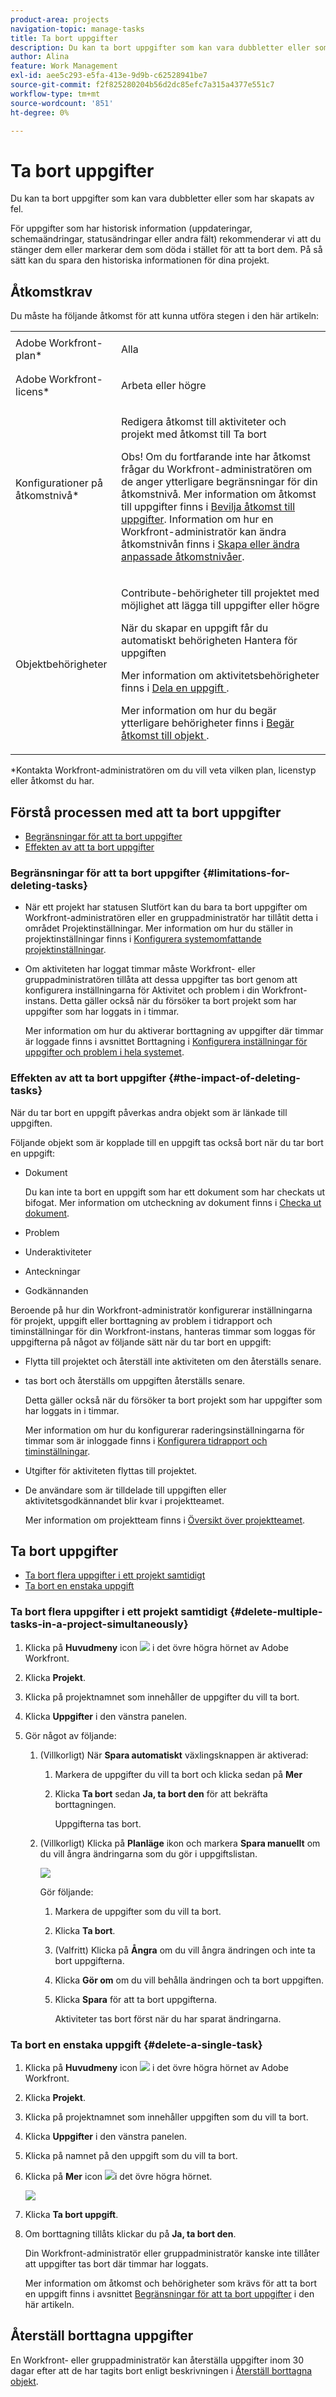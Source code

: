 ```yaml
---
product-area: projects
navigation-topic: manage-tasks
title: Ta bort uppgifter
description: Du kan ta bort uppgifter som kan vara dubbletter eller som har skapats av fel.
author: Alina
feature: Work Management
exl-id: aee5c293-e5fa-413e-9d9b-c62528941be7
source-git-commit: f2f825280204b56d2dc85efc7a315a4377e551c7
workflow-type: tm+mt
source-wordcount: '851'
ht-degree: 0%

---
```


# Ta bort uppgifter

Du kan ta bort uppgifter som kan vara dubbletter eller som har skapats av fel.

För uppgifter som har historisk information (uppdateringar, schemaändringar, statusändringar eller andra fält) rekommenderar vi att du stänger dem eller markerar dem som döda i stället för att ta bort dem. På så sätt kan du spara den historiska informationen för dina projekt.

## Åtkomstkrav

Du måste ha följande åtkomst för att kunna utföra stegen i den här artikeln:

<table style="table-layout:auto"> 
 <col> 
 <col> 
 <tbody> 
  <tr> 
   <td role="rowheader">Adobe Workfront-plan*</td> 
   <td> <p>Alla</p> </td> 
  </tr> 
  <tr> 
   <td role="rowheader">Adobe Workfront-licens*</td> 
   <td> <p>Arbeta eller högre</p> </td> 
  </tr> 
  <tr> 
   <td role="rowheader">Konfigurationer på åtkomstnivå*</td> 
   <td> <p>Redigera åtkomst till aktiviteter och projekt med åtkomst till Ta bort</p> <p>Obs! Om du fortfarande inte har åtkomst frågar du Workfront-administratören om de anger ytterligare begränsningar för din åtkomstnivå. Mer information om åtkomst till uppgifter finns i <a href="../../../administration-and-setup/add-users/configure-and-grant-access/grant-access-tasks.md" class="MCXref xref">Bevilja åtkomst till uppgifter</a>. Information om hur en Workfront-administratör kan ändra åtkomstnivån finns i <a href="../../../administration-and-setup/add-users/configure-and-grant-access/create-modify-access-levels.md" class="MCXref xref">Skapa eller ändra anpassade åtkomstnivåer</a>. </p> </td> 
  </tr> 
  <tr> 
   <td role="rowheader">Objektbehörigheter</td> 
   <td> <p>Contribute-behörigheter till projektet med möjlighet att lägga till uppgifter eller högre</p> <p>När du skapar en uppgift får du automatiskt behörigheten Hantera för uppgiften</p> <p> Mer information om aktivitetsbehörigheter finns i <a href="../../../workfront-basics/grant-and-request-access-to-objects/share-a-task.md" class="MCXref xref">Dela en uppgift </a>. </p> <p>Mer information om hur du begär ytterligare behörigheter finns i <a href="../../../workfront-basics/grant-and-request-access-to-objects/request-access.md" class="MCXref xref">Begär åtkomst till objekt </a>.</p> </td> 
  </tr> 
 </tbody> 
</table>

&#42;Kontakta Workfront-administratören om du vill veta vilken plan, licenstyp eller åtkomst du har.

## Förstå processen med att ta bort uppgifter

* [Begränsningar för att ta bort uppgifter](#limitations-for-deleting-tasks)
* [Effekten av att ta bort uppgifter](#the-impact-of-deleting-tasks)

### Begränsningar för att ta bort uppgifter  {#limitations-for-deleting-tasks}

* När ett projekt har statusen Slutfört kan du bara ta bort uppgifter om Workfront-administratören eller en gruppadministratör har tillåtit detta i området Projektinställningar. Mer information om hur du ställer in projektinställningar finns i [Konfigurera systemomfattande projektinställningar](../../../administration-and-setup/set-up-workfront/configure-system-defaults/set-project-preferences.md).

* Om aktiviteten har loggat timmar måste Workfront- eller gruppadministratören tillåta att dessa uppgifter tas bort genom att konfigurera inställningarna för Aktivitet och problem i din Workfront-instans. Detta gäller också när du försöker ta bort projekt som har uppgifter som har loggats in i timmar.

   <!--
  (NOTE: the last statement is NWE&nbsp;only; not possible in classic)
  -->

   Mer information om hur du aktiverar borttagning av uppgifter där timmar är loggade finns i avsnittet Borttagning i [Konfigurera inställningar för uppgifter och problem i hela systemet](../../../administration-and-setup/set-up-workfront/configure-system-defaults/set-task-issue-preferences.md).

### Effekten av att ta bort uppgifter {#the-impact-of-deleting-tasks}

När du tar bort en uppgift påverkas andra objekt som är länkade till uppgiften.

Följande objekt som är kopplade till en uppgift tas också bort när du tar bort en uppgift:

* Dokument

   Du kan inte ta bort en uppgift som har ett dokument som har checkats ut bifogat. Mer information om utcheckning av dokument finns i [Checka ut dokument](../../../documents/managing-documents/check-out-documents.md).

* Problem
* Underaktiviteter
* Anteckningar
* Godkännanden

Beroende på hur din Workfront-administratör konfigurerar inställningarna för projekt, uppgift eller borttagning av problem i tidrapport och timinställningar för din Workfront-instans, hanteras timmar som loggas för uppgifterna på något av följande sätt när du tar bort en uppgift:

* Flytta till projektet och återställ inte aktiviteten om den återställs senare.
* tas bort och återställs om uppgiften återställs senare.

   Detta gäller också när du försöker ta bort projekt som har uppgifter som har loggats in i timmar.

   <!--
  <MadCap:conditionalText data-mc-conditions="QuicksilverOrClassic.Draft mode">
  (NOTE: this stays NWE; not possible in classic;)
  </MadCap:conditionalText>
  -->

   Mer information om hur du konfigurerar raderingsinställningarna för timmar som är inloggade finns i [Konfigurera tidrapport och timinställningar](../../../administration-and-setup/set-up-workfront/configure-timesheets-schedules/timesheet-and-hour-preferences.md).

* Utgifter för aktiviteten flyttas till projektet.

* De användare som är tilldelade till uppgiften eller aktivitetsgodkännandet blir kvar i projektteamet.

   Mer information om projektteam finns i [Översikt över projektteamet](../../../manage-work/projects/planning-a-project/project-team-overview.md).

## Ta bort uppgifter

* [Ta bort flera uppgifter i ett projekt samtidigt](#delete-multiple-tasks-in-a-project-simultaneously)
* [Ta bort en enstaka uppgift](#delete-a-single-task)

### Ta bort flera uppgifter i ett projekt samtidigt  {#delete-multiple-tasks-in-a-project-simultaneously}

1. Klicka på **Huvudmeny** icon ![](assets/main-menu-icon.png) i det övre högra hörnet av Adobe Workfront.

1. Klicka **Projekt**.
1. Klicka på projektnamnet som innehåller de uppgifter du vill ta bort.
1. Klicka **Uppgifter** i den vänstra panelen.
1. Gör något av följande:

   1. (Villkorligt) När **Spara automatiskt** växlingsknappen är aktiverad:

      1. Markera de uppgifter du vill ta bort och klicka sedan på **Mer**
      1. Klicka **Ta bort** sedan **Ja, ta bort den** för att bekräfta borttagningen.

         Uppgifterna tas bort.
   1. (Villkorligt) Klicka på **Planläge** ikon och markera **Spara manuellt** om du vill ångra ändringarna som du gör i uppgiftslistan.

      ![](assets/nwe-autosave-off-manual-highlighted-350x58.png)

      Gör följande:

      1. Markera de uppgifter som du vill ta bort.
      1. Klicka **Ta bort**.
      1. (Valfritt) Klicka på **Ångra** om du vill ångra ändringen och inte ta bort uppgifterna.
      1. Klicka **Gör om** om du vill behålla ändringen och ta bort uppgiften.
      1. Klicka **Spara** för att ta bort uppgifterna.

         Aktiviteter tas bort först när du har sparat ändringarna.


### Ta bort en enstaka uppgift {#delete-a-single-task}

1. Klicka på **Huvudmeny** icon ![](assets/main-menu-icon.png) i det övre högra hörnet av Adobe Workfront.

1. Klicka **Projekt**.
1. Klicka på projektnamnet som innehåller uppgiften som du vill ta bort.
1. Klicka **Uppgifter** i den vänstra panelen.
1. Klicka på namnet på den uppgift som du vill ta bort.
1. Klicka på **Mer** icon ![](assets/qs-more-menu.png)i det övre högra hörnet.

   ![](assets/delete-tasks-task-level-nwe-350x225.png)

1. Klicka **Ta bort uppgift**.
1. Om borttagning tillåts klickar du på **Ja, ta bort den**.

   Din Workfront-administratör eller gruppadministratör kanske inte tillåter att uppgifter tas bort där timmar har loggats.

   Mer information om åtkomst och behörigheter som krävs för att ta bort en uppgift finns i avsnittet [Begränsningar för att ta bort uppgifter](#limitations-for-deleting-tasks) i den här artikeln.

## Återställ borttagna uppgifter

En Workfront- eller gruppadministratör kan återställa uppgifter inom 30 dagar efter att de har tagits bort enligt beskrivningen i [Återställ borttagna objekt](../../../administration-and-setup/manage-workfront/manage-deleted-items/restore-deleted-items.md).
